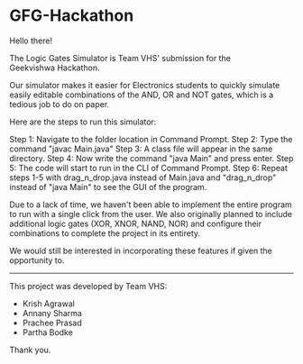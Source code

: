 # GFG-Hackathon

Hello there!

The Logic Gates Simulator is Team VHS' submission for the Geekvishwa Hackathon.

Our simulator makes it easier for Electronics students to quickly simulate easily editable combinations of the AND, OR and NOT gates, which is a tedious job to do on paper.

Here are the steps to run this simulator:

Step 1: Navigate to the folder location in Command Prompt.
Step 2: Type the command "javac Main.java"
Step 3: A class file will appear in the same directory.
Step 4: Now write the command "java Main" and press enter.
Step 5: The code will start to run in the CLI of Command Prompt.
Step 6: Repeat steps 1-5 with drag_n_drop.java instead of Main.java and "drag_n_drop" instead of "java Main" to see the GUI of the program.

Due to a lack of time, we haven't been able to implement the entire program to run with a single click from the user. 
We also originally planned to include additional logic gates (XOR, XNOR, NAND, NOR) and configure their combinations to complete the project in its entirety.

We would still be interested in incorporating these features if given the opportunity to.

***

This project was developed by Team VHS:
- Krish Agrawal
- Annany Sharma
- Prachee Prasad
- Partha Bodke

Thank you.